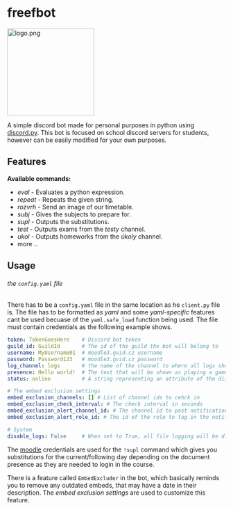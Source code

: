 # freefbot

<img src="https://github.com/JakubBlaha/freefbot/blob/master/res/logo.png?raw=true" alt="logo.png" height=200>

A simple discord bot made for personal purposes in python using [discord.py](https://github.com/Rapptz/discord.py). This bot is focused on school discord servers for students, however can be easily modified for your own purposes.


## Features
**Available commands:**
  - *eval*   - Evaluates a python expression.
  - *repeat* - Repeats the given string.
  - *rozvrh* - Send an image of our timetable.
  - *subj*   - Gives the subjects to prepare for.
  - *supl*   - Outputs the substitutions.
  - *test*   - Outputs exams from the *testy* channel.
  - *ukol*   - Outputs homeworks from the *úkoly* channel.
  - more ..

## Usage
###### the `config.yaml` file
There has to be a `config.yaml` file in the same location as he `client.py` file is. The file has to be formatted as *yaml* and some *yaml-specific* features cant be used becuase of the `yaml.safe_load` function being used. The file must contain credentials as the following example shows.
```yaml
token: TokenGoesHere    # Discord bot token
guild_id: GuildId       # The id of the guild the bot will belong to
username: MyUsername01  # moodle3.gvid.cz username
password: Password123   # moodle3.gvid.cz password
log_channel: logs       # the name of the channel to where all logs should be sent
presence: Hello world!  # The text that will be shown as playing a game
status: online          # A string representing an attribute of the discord.Status class

# The embed exclusion settings
embed_exclusion_channels: [] # List of channel ids to cehck in
embed_exclusion_check_interval: # The check interval in seconds
embed_exclusion_alert_channel_id: # The channel id to post notifications about outdates embeds to. If omitted, no notifications will be posted
embed_exclusion_alert_role_id: # The id of the role to tag in the notifications

# System
disable_logs: False     # When set to True, all file logging will be disabled
```
The [moodle](https://moodle3.gvid.cz) credentials are used for the `!supl` command which gives you substitutions for the current/following day depending on the document presence as they are needed to login in the course.

There is a feature called `EmbedExcluder` in the bot, which basically reminds you to remove any outdated embeds, that may have a date in their description. The *embed exclusion settings* are used to customize this feature.
